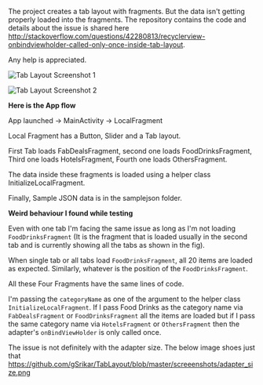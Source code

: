 The project creates a tab layout with fragments. But the data isn't getting properly loaded into the fragments. The repository contains the code and details about the issue is shared here http://stackoverflow.com/questions/42280813/recyclerview-onbindviewholder-called-only-once-inside-tab-layout.

Any help is appreciated.

![Tab Layout Screenshot 1](https://raw.github.com/gSrikar/TabLayout/master/screeenshots/Screenshot_2017-02-21-20-26-22-331.jpeg)

![Tab Layout Screenshot 2](https://raw.github.com/gSrikar/TabLayout/master/screeenshots/Screenshot_2017-02-21-20-26-16-577.jpeg)


**Here is the App flow**

App launched -> MainActivity -> LocalFragment

Local Fragment has a Button, Slider and a Tab layout.

First Tab loads FabDealsFragment, second one loads FoodDrinksFragment, Third one loads HotelsFragment, Fourth one loads OthersFragment.

The data inside these fragments is loaded using a helper class InitializeLocalFragment.

Finally, Sample JSON data is in the samplejson folder.

**Weird behaviour I found while testing**

Even with one tab I'm facing the same issue as long as I'm not loading `FoodDrinksFragment` (It is the fragment that is loaded usually in the second tab and is currently showing all the tabs as shown in the fig).

When single tab or all tabs load `FoodDrinksFragment`, all 20 items are loaded as expected. Similarly, whatever is the position of the `FoodDrinksFragment`.

All these Four Fragments have the same lines of code.

I'm passing the `categoryName` as one of the argument to the helper class `InitializeLocalFragment`. If I pass Food Drinks as the category name via `FabDealsFragment` or `FoodDrinksFragment` all the items are loaded but if I pass the same category name via `HotelsFragment` or `OthersFragment` then the adapter's `onBindViewHolder` is only called once.

The issue is not definitely with the adapter size. The below image shoes just that https://github.com/gSrikar/TabLayout/blob/master/screeenshots/adapter_size.png



